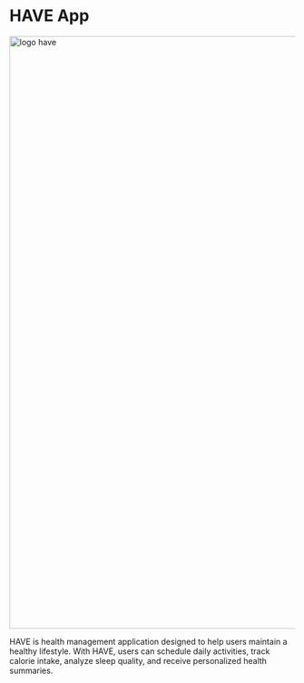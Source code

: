 # HAVE App
<img width="1044" alt="logo have" src="https://github.com/intana21/tes/assets/137795305/50f087c5-173e-4046-8678-6271c5ebc04f">

HAVE is health management application designed to help users maintain a healthy lifestyle. With HAVE, users can schedule daily activities, track calorie intake, analyze sleep quality, and receive personalized health summaries.
